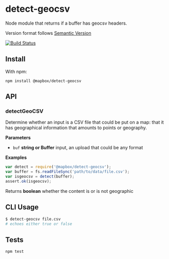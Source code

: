 # detect-geocsv

Node module that returns if a buffer has geocsv headers.

Version format follows [Semantic Version](http://semver.org/)

[![Build Status](https://travis-ci.org/mapbox/detect-geocsv.svg?branch=master)](https://travis-ci.org/mapbox/detect-geocsv)

## Install

With npm:

    npm install @mapbox/detect-geocsv

## API

### detectGeoCSV

Determine whether an input is a CSV file that could be
put on a map: that it has geographical information
that amounts to points or geography.

**Parameters**

-   `buf` **string or Buffer** input, an upload that could be any format

**Examples**

```javascript
var detect = require('@mapbox/detect-geocsv');
var buffer = fs.readFileSync('path/to/data/file.csv');
var isgeocsv = detect(buffer);
assert.ok(isgeocsv);
```

Returns **boolean** whether the content is or is not geographic

## CLI Usage

```sh
$ detect-geocsv file.csv
# echoes either true or false
```

## Tests

`npm test`
